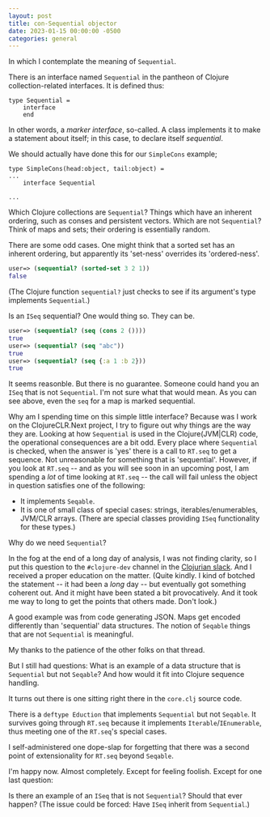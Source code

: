 ```yaml
---
layout: post
title: con-Sequential objector
date: 2023-01-15 00:00:00 -0500
categories: general
---
```


In which I contemplate the meaning of `Sequential`.

There is an interface named `Sequential` in the pantheon of Clojure collection-related interfaces.  It is defined thus:

```F#
type Sequential =
    interface
    end
```

In other words, a _marker interface_, so-called.  A class implements it to make a statement about itself; in this case, to declare itself _sequential_.

We should actually have done this for our `SimpleCons` example;


```F#
type SimpleCons(head:object, tail:object) =
...
    interface Sequential

...
```

Which Clojure collections are `Sequential`?  Things which have an inherent ordering, such as conses and persistent vectors.  Which are not `Sequential`?  Think of maps and sets; their ordering is essentially random.

There are some odd cases.  One might think that a sorted set has an inherent ordering, but apparently its 'set-ness' overrides its 'ordered-ness'.

```Clojure
user=> (sequential? (sorted-set 3 2 1))
false
```

(The Clojure function `sequential?` just checks to see if its argument's type implements `Sequential`.)

Is an `ISeq` sequential?  One would thing so. They can be. 

```Clojure
user=> (sequential? (seq (cons 2 ())))
true
user=> (sequential? (seq "abc"))
true
user=> (sequential? (seq {:a 1 :b 2}))
true
```

It seems reasonble.  But there is no guarantee.  Someone could hand you an `ISeq` that is not `Sequential`.  I'm not sure what that would mean.  As you can see above, even the `seq` for a map is marked sequential. 

Why am I spending time on this simple little interface?  Because was I work on the ClojureCLR.Next project, I try to figure out why things are the way they are.   Looking at how `Sequential` is used in the Clojure(JVM|CLR) code, the operational consequences are a bit odd.  Every place where `Sequential` is checked, when the answer is 'yes' there is a call to `RT.seq` to get a sequence.  Not unreasonable for something that is 'sequential'.  However, if you look at `RT.seq` -- and as you will see soon in an upcoming post, I am spending a _lot_ of time looking at `RT.seq` -- the call will fail unless the object in question satisfies one of the following:

- It implements `Seqable`.
- It is one of small class of special cases: strings, iterables/enumerables, JVM/CLR arrays.  (There are special classes providing `ISeq` functionality for these types.)

Why do we need `Sequential`?

In the fog at the end of a long day of analysis, I was not finding clarity, so I put this question to the `#clojure-dev` channel in the [Clojurian slack](https://clojurians.slack.com/messages). And I received a proper education on the matter.  (Quite kindly. I kind of botched the statement -- it had been a _long_ day -- but eventually got something coherent out.  And it might have been stated a bit provocatively.  And it took me way to long to get the points that others made.  Don't look.)  

 A good example was from code generating JSON.  Maps get encoded differently than 'sequential' data structures. The notion of `Seqable` things that are not `Sequential` is meaningful. 
 
My thanks to the patience of the other folks on that thread.

But I still had questions:  What is an example of a data structure that is `Sequential` but not `Seqable`?  And how would it fit into Clojure sequence handling.

 It turns out there is one sitting right there in the `core.clj` source code.

 There is a `deftype Eduction` that implements `Sequential` but not `Seqable`.  It survives going through `RT.seq` because it implements `Iterable`/`IEnumerable`, thus meeting one of the `RT.seq`'s special cases.

 I self-administered one dope-slap for forgetting that there was a second point of extensionality for `RT.seq` beyond `Seqable`.

 I'm happy now. Almost completely. Except for feeling foolish. Except for one last question: 

Is there an example of an `ISeq` that is not `Sequential`?  Should that ever happen? (The issue could be forced:  Have `ISeq` inherit from `Sequential`.)